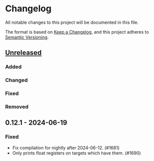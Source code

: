 # Changelog

All notable changes to this project will be documented in this file.

The format is based on [Keep a Changelog](https://keepachangelog.com/en/1.0.0/),
and this project adheres to [Semantic Versioning](https://semver.org/spec/v2.0.0.html).

## [Unreleased]

### Added

### Changed

### Fixed

### Removed

## 0.12.1 - 2024-06-19

### Fixed
- Fix compilation for nightly after 2024-06-12. (#1681)
- Only prints float registers on targets which have them. (#1690)

[Unreleased]: https://github.com/esp-rs/esp-hal/commits/main/esp-backtrace?since=2024-06-20
